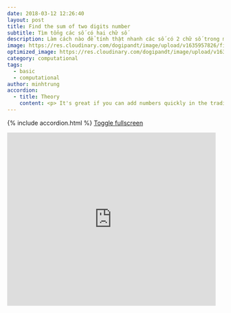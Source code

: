 ```yaml
---
date: 2018-03-12 12:26:40
layout: post
title: Find the sum of two digits number
subtitle: Tìm tổng các số có hai chữ số
description: Làm cách nào để tính thật nhanh các số có 2 chữ số trong một thời gian ngắn - như thời gian mà vòng xoay đưa ra kết quả sổ xố?
image: https://res.cloudinary.com/dogipandt/image/upload/v1635957826/find-the-sum-of-2-digit-numbers-n%E1%BB%81n_lfyl4g.png
optimized_image: https://res.cloudinary.com/dogipandt/image/upload/v1635957826/find-the-sum-of-2-digit-numbers-n%E1%BB%81n_lfyl4g.png
category: computational
tags:
  - basic
  - computational
author: minhtrung
accordion:
  - title: Theory
    content: <p> It's great if you can add numbers quickly in the traditional way. Now consider the following quick way\[\overline{ab}+\overline{cd}= 10\times(a+c)+(b+d)\]. <p> In words, try adding the tens, then multiply them by ten, and add the result to the sum of the unit digits.
---
```

{% include accordion.html %}
<a href= "https://scratch.mit.edu/projects/566528570/fullscreen/">Toggle fullscreen </a>
<iframe src="https://scratch.mit.edu/projects/566528570/embed" allowtransparency="true" width="485" height="402" frameborder="0" scrolling="no" allowfullscreen></iframe>





